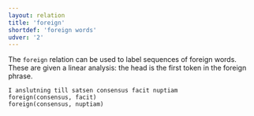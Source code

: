 ```yaml
---
layout: relation
title: 'foreign'
shortdef: 'foreign words'
udver: '2'
---
```


The `foreign` relation can be used to label sequences of foreign words. These are given
a linear analysis: the head is the first token in the foreign phrase.

~~~ sdparse
I anslutning till satsen consensus facit nuptiam
foreign(consensus, facit)
foreign(consensus, nuptiam)
~~~
<!-- Interlanguage links updated Út zář 29 20:23:32 CEST 2020 -->
